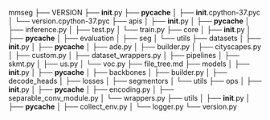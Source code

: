 mmseg
├── VERSION
├── __init__.py
├── __pycache__
│   ├── __init__.cpython-37.pyc
│   └── version.cpython-37.pyc
├── apis
│   ├── __init__.py
│   ├── __pycache__
│   ├── inference.py
│   ├── test.py
│   └── train.py
├── core
│   ├── __init__.py
│   ├── __pycache__
│   ├── evaluation
│   ├── seg
│   └── utils
├── datasets
│   ├── __init__.py
│   ├── __pycache__
│   ├── ade.py
│   ├── builder.py
│   ├── cityscapes.py
│   ├── custom.py
│   ├── dataset_wrappers.py
│   ├── pipelines
│   ├── skmt.py
│   ├── us.py
│   └── voc.py
├── file_tree.md
├── models
│   ├── __init__.py
│   ├── __pycache__
│   ├── backbones
│   ├── builder.py
│   ├── decode_heads
│   ├── losses
│   ├── segmentors
│   └── utils
├── ops
│   ├── __init__.py
│   ├── __pycache__
│   ├── encoding.py
│   ├── separable_conv_module.py
│   └── wrappers.py
├── utils
│   ├── __init__.py
│   ├── __pycache__
│   ├── collect_env.py
│   └── logger.py
└── version.py
